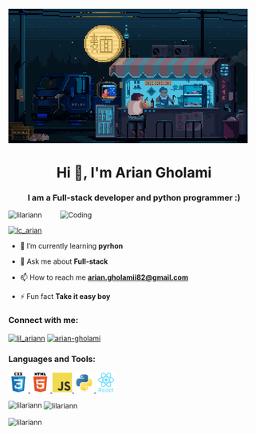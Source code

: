 ![logo](https://github.com/lilariann/lilariann/blob/main/giphy.gif)
<h1 align="center">Hi 👋, I'm Arian Gholami</h1>
<h3 align="center">I am a Full-stack developer and python programmer :)</h3>
<img align="right" alt="Coding" width="400" src="https://camo.githubusercontent.com/cae12fddd9d6982901d82580bdf321d81fb299141098ca1c2d4891870827bf17/68747470733a2f2f6d69726f2e6d656469756d2e636f6d2f6d61782f313336302f302a37513379765349765f7430696f4a2d5a2e676966">

<p align="left"> <img src="https://komarev.com/ghpvc/?username=lilariann&label=Profile%20views&color=0e75b6&style=flat" alt="lilariann" /> </p>

<p align="left"> <a href="https://twitter.com/Ic_arian" target="blank"><img src="https://img.shields.io/twitter/follow/Ic_arian?logo=twitter&style=for-the-badge" alt="Ic_arian" /></a> </p>

- 🌱 I’m currently learning **pyrhon**

- 💬 Ask me about **Full-stack**

- 📫 How to reach me **[arian.gholamii82@gmail.com](https://www.linkedin.com/in/arian-gholami/)**

- ⚡ Fun fact **Take it easy boy**

<h3 align="left">Connect with me:</h3>
<p align="left">
<a href="https://twitter.com/lil_ariann" target="blank"><img align="center" src="https://raw.githubusercontent.com/rahuldkjain/github-profile-readme-generator/master/src/images/icons/Social/twitter.svg" alt="lil_ariann" height="30" width="40" /></a>
<a href="https://linkedin.com/in/arian-gholami" target="blank"><img align="center" src="https://raw.githubusercontent.com/rahuldkjain/github-profile-readme-generator/master/src/images/icons/Social/linked-in-alt.svg" alt="arian-gholami" height="30" width="40" /></a>
</p>

<h3 align="left">Languages and Tools:</h3>
<p align="left"> <a href="https://www.w3schools.com/css/" target="_blank" rel="noreferrer"> <img src="https://raw.githubusercontent.com/devicons/devicon/master/icons/css3/css3-original-wordmark.svg" alt="css3" width="40" height="40"/> </a> <a href="https://www.w3.org/html/" target="_blank" rel="noreferrer"> <img src="https://raw.githubusercontent.com/devicons/devicon/master/icons/html5/html5-original-wordmark.svg" alt="html5" width="40" height="40"/> </a> <a href="https://developer.mozilla.org/en-US/docs/Web/JavaScript" target="_blank" rel="noreferrer"> <img src="https://raw.githubusercontent.com/devicons/devicon/master/icons/javascript/javascript-original.svg" alt="javascript" width="40" height="40"/> </a> <a href="https://www.python.org" target="_blank" rel="noreferrer"> <img src="https://raw.githubusercontent.com/devicons/devicon/master/icons/python/python-original.svg" alt="python" width="40" height="40"/> </a> <a href="https://reactjs.org/" target="_blank" rel="noreferrer"> <img src="https://raw.githubusercontent.com/devicons/devicon/master/icons/react/react-original-wordmark.svg" alt="react" width="40" height="40"/> </a> </p>

<p><img align="left" src="https://github-readme-stats.vercel.app/api/top-langs?username=lilariann&show_icons=true&locale=en&layout=compact" alt="lilariann" /></p>

<p>&nbsp;<img align="center" src="https://github-readme-stats.vercel.app/api?username=lilariann&show_icons=true&locale=en" alt="lilariann" /></p>

<p><img align="center" src="https://github-readme-streak-stats.herokuapp.com/?user=lilariann&" alt="lilariann" /></p>
